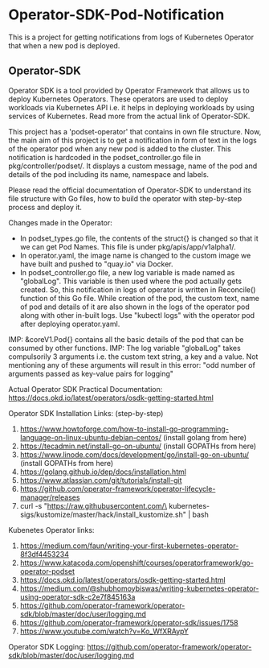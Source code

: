 # Operator-SDK-Pod-Notification
This is a project for getting notifications from logs of Kubernetes Operator that when a new pod is deployed.

## Operator-SDK
Operator SDK is a tool provided by Operator Framework that allows us to deploy Kubernetes Operators. These operators are used to deploy workloads via Kubernetes API i.e. it helps in deploying workloads by using services of Kubernetes. Read more from the actual link of Operator-SDK.

This project has a 'podset-operator' that contains in own file structure. Now, the main aim of this project is to get a notification in form of text in the logs of the operator pod when any new pod is added to the cluster. This notification is hardcoded in the podset_controller.go file in pkg/controller/podset/. It displays a custom message, name of the pod and details of the pod including its name, namespace and labels.

Please read the official documentation of Operator-SDK to understand its file structure with Go files, how to build the operator with step-by-step process and deploy it.

Changes made in the Operator:
* In podset_types.go file, the contents of the struct{} is changed so that it we can get Pod Names. This file is under pkg/apis/app/v1alpha1/.
* In operator.yaml, the image name is changed to the custom image we have built and pushed to "quay.io" via Docker.
* In podset_controller.go file, a new log variable is made named as "globalLog". This variable is then used where the pod actually gets created. So, this notification in logs of operator is written in Reconcile() function of this Go file. While creation of the pod, the custom text, name of pod and details of it are also shown in the logs of the operator pod along with other in-built logs. Use "kubectl logs" with the operator pod after deploying operator.yaml. 

IMP: &coreV1.Pod{} contains all the basic details of the pod that can be consumed by other functions.
IMP: The log variable "globalLog" takes compulsorily 3 arguments i.e. the custom text string, a key and a value. Not mentioning any of these arguments will result in this error: "odd number of arguments passed as key-value pairs for logging"

Actual Operator SDK Practical Documentation: https://docs.okd.io/latest/operators/osdk-getting-started.html

Operator SDK Installation Links: (step-by-step)
1. https://www.howtoforge.com/how-to-install-go-programming-language-on-linux-ubuntu-debian-centos/ (install golang from here)
2. https://tecadmin.net/install-go-on-ubuntu/ (install GOPATHs from here)
3. https://www.linode.com/docs/development/go/install-go-on-ubuntu/ (install GOPATHs from here)
4. https://golang.github.io/dep/docs/installation.html
5. https://www.atlassian.com/git/tutorials/install-git
6. https://github.com/operator-framework/operator-lifecycle-manager/releases
7. curl -s "https://raw.githubusercontent.com/\
kubernetes-sigs/kustomize/master/hack/install_kustomize.sh"  | bash

Kubenetes Operator links:
1. https://medium.com/faun/writing-your-first-kubernetes-operator-8f3df4453234
2. https://www.katacoda.com/openshift/courses/operatorframework/go-operator-podset
3. https://docs.okd.io/latest/operators/osdk-getting-started.html
4. https://medium.com/@shubhomoybiswas/writing-kubernetes-operator-using-operator-sdk-c2e7f845163a
5. https://github.com/operator-framework/operator-sdk/blob/master/doc/user/logging.md
6. https://github.com/operator-framework/operator-sdk/issues/1758
7. https://www.youtube.com/watch?v=Ko_WfXRAypY

Operator SDK Logging: https://github.com/operator-framework/operator-sdk/blob/master/doc/user/logging.md
